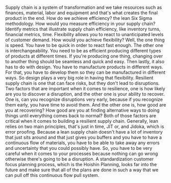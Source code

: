 Supply chain is a system of transformation and we take resources such as finances, material, labor and equipment and that's what creates the final product in the end.
How do we achieve efficiency? the lean Six Sigma methodology. How would you measure efficiency in your supply chain? Identify metrics that illustrate supply chain efficiency, like inventory turns, financial metrics, time.
Flexibility allows you to react to unanticipated levels of customer demand. How would you achieve flexibility? Well, the one thing is speed. You have to be quick in order to react fast enough. The other one is interchangeability. You need to be as efficient producing different types of products at different times. If you're producing one thing, changing over to another thing should be seamless and quick and easy. Then lastly, it also has to do with design. You have to manufacture products in different ways. For that, you have to develop them so they can be manufactured in different ways. So design plays a very big role in having that flexibility.
Resilient supply chain is one that can face risks, but they don't lead to disruptions. Two factors that are important when it comes to resilience, one is how likely are you to discover a disruption, and the other one is your ability to recover. One is, can you recognize disruptions very early, because if you recognize them early, you have time to avoid them. And the other one is, how good are you at recovering? How good are you at finding alternative ways to doing things until everything comes back to normal? Both of those factors are critical when it comes to building a resilient supply chain.
Generally, lean relies on two main principles, that's just in time, JIT or, and Jidoka, which is error proofing. Because a lean supply chain doesn't have a lot of inventory that just sits around and that just gives you buffers and you have to have a continuous flow of materials, you have to be able to take away any errors and uncertainty that you could possibly have. So, you have to be very careful when it comes to your processes because nothing can go wrong otherwise there's going to be a disruption.
A standardization customer focus planning process, which is the Hoishin Planning, looks far into the future and make sure that all of the plans are done in such a way that we can pull off this continuous flow pull system.
